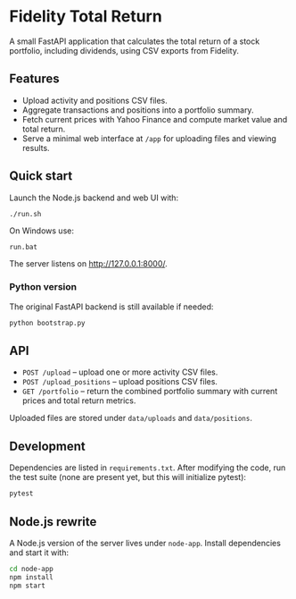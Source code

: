 # Fidelity Total Return

A small FastAPI application that calculates the total return of a stock portfolio, including dividends, using CSV exports from Fidelity.

## Features

- Upload activity and positions CSV files.
- Aggregate transactions and positions into a portfolio summary.
- Fetch current prices with Yahoo Finance and compute market value and total return.
- Serve a minimal web interface at `/app` for uploading files and viewing results.

## Quick start

Launch the Node.js backend and web UI with:

```bash
./run.sh
```

On Windows use:

```
run.bat
```

The server listens on http://127.0.0.1:8000/.

### Python version

The original FastAPI backend is still available if needed:

```bash
python bootstrap.py
```

## API

- `POST /upload` – upload one or more activity CSV files.
- `POST /upload_positions` – upload positions CSV files.
- `GET /portfolio` – return the combined portfolio summary with current prices and total return metrics.

Uploaded files are stored under `data/uploads` and `data/positions`.

## Development

Dependencies are listed in `requirements.txt`. After modifying the code, run the test suite (none are present yet, but this will initialize pytest):

```bash
pytest
```


## Node.js rewrite

A Node.js version of the server lives under `node-app`. Install dependencies and start it with:

```bash
cd node-app
npm install
npm start
```
